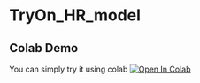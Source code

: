 # TryOn_HR_model

## Colab Demo
You can simply try it using colab
[![Open In Colab](https://colab.research.google.com/assets/colab-badge.svg)](https://colab.research.google.com/drive/1dAUile0Qt8u96LoRckHMYYZn6A5K6MI5?usp=sharing)
